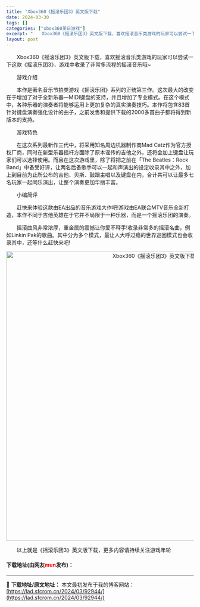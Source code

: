 ```yaml
---
title: "Xbox360《摇滚乐团3》英文版下载"
date: 2024-03-30
tags: []
categories: ["xbox360英日游戏"]
excerpt: "　　Xbox360《摇滚乐团3》英文版下载，喜欢摇滚音乐类游戏的玩家可以尝试一下这款《摇滚乐团3》，游戏中收录了非常多流程的摇滚音乐哦~ 　　游戏介绍 　　本作是著名音乐节拍类游戏《摇滚乐团》系列的正统第三作。这次最大的改变在于增加了对于全新乐器&mdash;MIDI键盘的支持，并且增加了专业模式。&hellip;"
layout: post
---
```


 <p>　　Xbox360《摇滚乐团3》英文版下载，喜欢摇滚音乐类游戏的玩家可以尝试一下这款《摇滚乐团3》，游戏中收录了非常多流程的摇滚音乐哦~</p> <p>　　游戏介绍</p> <p>　　本作是著名音乐节拍类游戏《摇滚乐团》系列的正统第三作。这次最大的改变在于增加了对于全新乐器&mdash;MIDI键盘的支持，并且增加了专业模式。在这个模式中，各种乐器的演奏者将能够运用上更加复杂的真实演奏技巧。本作将包含83首针对键盘演奏强化设计的曲子，之前发售和提供下载的2000多首曲子都将得到新版本的支持。</p> <p>　　游戏特色</p> <p>　　在这次系列最新作三代中，将采用知名周边机器制作商Mad Catz作为官方授权厂商，同时在新型乐器摇杆方面除了原本谣传的吉他之外，还将会加上键盘让玩家们可以选择使用。而且在这次游戏里，除了将把之前在「The Beatles：Rock Band」中备受好评，让两名后备歌手可以一起和声演出的设定收录其中之外，加上到目前为止所公布的吉他、贝斯、鼓跟主唱以及键盘在内，合计共可以让最多七名玩家一起同乐演出，让整个演奏更加华丽丰富。</p> <p>　　小编简评</p> <p>　　赶快来体验这款由EA出品的音乐游戏大作吧!游戏由EA联合MTV音乐全新打造，本作不同于吉他英雄在于它并不局限于一种乐器，而是一个摇滚乐团的演奏。</p> <p>　　摇滚曲风非常浓厚，重金属的震撼让你爱不释手!收录非常多的摇滚名曲，例如Linkin Pak的歌曲。其中分为多个模式，最让人大呼过瘾的世界巡回模式也会收录其中，还等什么赶快来吧!</p> <p align="center"><img align="" border="0" src="https://lad.sfcrom.cn/wp-content/uploads/2024/03/20240330_6607d40f76322.jpg" width="778" alt="Xbox360《摇滚乐团3》英文版下载" /></p> <p>　　以上就是《摇滚乐团3》英文版下载，更多内容请持续关注游戏年轮</p> <p><h4>下载地址(由网友<font color="red">mun</font>发布)：</h4></p> 

---
📖 **下载地址/原文地址：** 本文最初发布于我的博客网站：[https://lad.sfcrom.cn/2024/03/92944/](https://lad.sfcrom.cn/2024/03/92944/)
